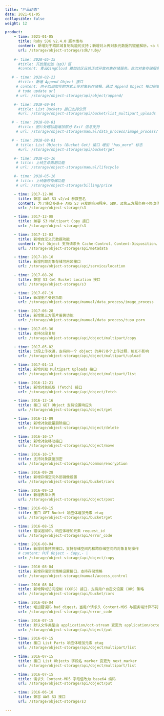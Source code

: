 ```yaml
---
title: "产品动态"
date: 2021-01-05
collapsible: false
weight: 12

product:
    - time: 2021-01-05
      title: Ruby SDK v2.4.0 版本发布
      content: 新增对于跨区域复制功能的支持；新增对上传对象元数据的键值解析。<a target="_blank" href="https://github.com/qingstor/qingstor-sdk-ruby#v240---2021-01-05">更多变更日志</a>
      url: /storage/object-storage/sdk/ruby/
      
    #- time: 2020-05-15
      #title: 开放雅加达（ap3）区
      #content: 青云QingCloud 雅加达区日前正式开放对象存储服务。此次对象存储服务在雅加达区的开放，将为出海及海外企业提供面向海量非结构化数据的通用数据平台，提供安全可靠、低成本的云存储服务，进一步满足中国企业国际化业务的开展、国际化企业全球市场的开拓，以及海外本地企业对云能力的需求。这是青云QingCloud 自 2019 年 12 月正式开放雅加达区提供公有云服务以来，又一次重要的能力输出。<a target="_blank" href="https://log.qingcloud.com/archives/7013">更多详细内容</a>

   # - time: 2020-02-23
      #title: 新增 Append Object 接口
     # content: 用于以追加写的方式上传对象到存储桶，通过 Append Object 接口创建的对象类型为 appendable。
      # todo update url
     # url: /storage/object-storage/api/object/append/

    #- time: 2019-09-04
      #title: List Buckets 接口支持分页
      #url: /storage/object-storage/api/bucket/list_multipart_uploads

   # - time: 2018-08-01
      #title: 图片处理功能增加部分 Exif 信息支持
     # url: /storage/object-storage/manual/data_process/image_process/

   # - time: 2018-08-01
     # title: List Objects (Bucket Get) 接口 增加 "has_more" 标志
      #url: /storage/object-storage/api/bucket/get

    #- time: 2018-05-16
     # title: 上线生命周期功能
     # url: /storage/object-storage/manual/lifecycle

    #- time: 2018-05-16
     # title: 上线低频存储功能
     # url: /storage/object-storage/billing/price

    - time: 2017-12-08
      title: 兼容 AWS S3 v2/v4 参数签名
      content: 为了使众多基于 AWS S3 开发的应用程序、SDK、及第三方服务在不修改代码的前提下，更容易的接入到 QingStor，QingStor 兼容了 AWS S3 的接口。
      url: /storage/object-storage/s3

    - time: 2017-12-08
      title: 兼容 S3 Multipart Copy 接口
      url: /storage/object-storage/s3

    - time: 2017-12-03
      title: 新增自定义元数据功能
      content: Put Object 支持请求头 Cache-Control、Content-Disposition、Content-Encoding、Expires。 兼容S3各接口的元数据功能。 所有返回的 x-qs-* Header 均统一为小写
      url: /storage/object-storage/api/metadata

    - time: 2017-10-10
      title: 新增列取对象存储可用区接口
      url: /storage/object-storage/api/service/location

    - time: 2017-08-28
      title: 兼容 S3 Get Bucket Location 接口
      url: /storage/object-storage/s3

    - time: 2017-07-19
      title: 新增图片处理功能
      url: /storage/object-storage/manual/data_process/image_process

    - time: 2017-06-28
      title: 新增第三方图片鉴黄功能
      url: /storage/object-storage/manual/data_process/tupu_porn

    - time: 2017-05-30
      title: 支持分段复制
      url: /storage/object-storage/api/object/multipart/copy

    - time: 2017-05-02
      title: 分段上传改进，支持同一个 object 的并行多个上传过程，相互不影响
      url: /storage/object-storage/api/object/multipart/upload

    - time: 2017-01-13
      title: 新增列取 Multipart Uploads 接口
      url: /storage/object-storage/api/object/multipart/list

    - time: 2016-12-21
      title: 新增对象抓取 (fetch) 接口
      url: /storage/object-storage/api/object/fetch

    - time: 2016-12-16
      title: 接口 GET Object 支持设置响应头
      url: /storage/object-storage/api/object/get

    - time: 2016-11-09
      title: 新增对象批量删除接口
      url: /storage/object-storage/api/object/delete

    - time: 2016-10-17
      title: 新增对象移动接口
      url: /storage/object-storage/api/object/move

    - time: 2016-10-17
      title: 支持对象数据加密
      url: /storage/object-storage/api/common/encryption

    - time: 2016-09-28
      title: 新增存储空间外部镜像设置
      url: /storage/object-storage/api/bucket/cors

    - time: 2016-09-12
      title: 新增表单上传
      url: /storage/object-storage/api/object/post

    - time: 2016-08-15
      title: 接口 GET Bucket 响应体增加元素 etag
      url: /storage/object-storage/api/bucket/get

    - time: 2016-08-15
      title: 错误返回中，响应体增加元素 request_id
      url: /storage/object-storage/api/error_code

    - time: 2016-08-04
      title: 新增对象拷贝接口，支持存储空间内和跨存储空间的对象复制操作
      # content: PUT Object - Copy,- |
      url: /storage/object-storage/api/object/copy

    - time: 2016-08-04
      title: 新增存储空间策略设置接口，支持存储策略
      url: /storage/object-storage/manual/access_control

    - time: 2016-08-04
      title: 新增跨域访问控制 (CORS) 接口，支持用户自定义设置 CORS 策略
      url: /storage/object-storage/api/bucket/cors

    - time: 2016-08-04
      title: 增加错误码 bad_digest，当用户请求头 Content-MD5 与服务端计算不符时返回此错误
      url: /storage/object-storage/api/error_code

    - time: 2016-07-15
      title: 默认文件类型由 application/oct-stream 变更为 application/octet-stream
      url: /storage/object-storage/api/object/put

    - time: 2016-07-15
      title: 接口 List Parts 响应体增加元素 etag
      url: /storage/object-storage/api/object/multipart/list

    - time: 2016-07-15
      title: 接口 List Objects 字段名 marker 变更为 next_marker
      url: /storage/object-storage/api/object/multipart/list

    - time: 2016-07-15
      title: 请求头 Content-MD5 字段值改为 base64 编码
      url: /storage/object-storage/api/object/put

    - time: 2016-06-18
      title: 兼容 AWS S3 接口
      url: /storage/object-storage/s3

---
```


<!-- 设置上述参数可生成产品动态页  -->


